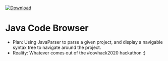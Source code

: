 [ ![Download](https://api.bintray.com/packages/mysteraitch/JavaParser-AST-Inspector/JavaParser-AST-Inspector/images/download.svg) ](https://bintray.com/mysteraitch/JavaParser-AST-Inspector/JavaParser-AST-Inspector/_latestVersion)

# Java Code Browser

- Plan: Using JavaParser to parse a given project, and display a navigable syntax tree to navigate around the project.
- Reality: Whatever comes out of the #covhack2020 hackathon :)
